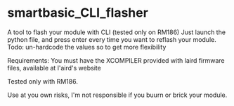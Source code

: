 # smartbasic_CLI_flasher
A tool to flash your module with CLI (tested only on RM186)
Just launch the python file, and press enter every time you want to reflash your module.
Todo: un-hardcode the values so to get more flexibility

Requirements: You must have the XCOMPILER provided with laird firmware files, available at l'aird's website

Tested only with RM186.

Use at you own risks, I'm not responsible if you buurn or brick your module.
